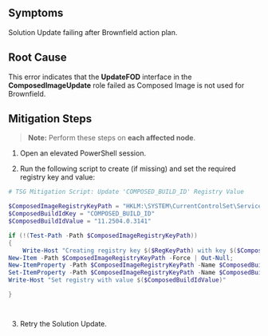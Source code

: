 ## Symptoms
Solution Update failing after Brownfield action plan.

## Root Cause

This error indicates that the **UpdateFOD** interface in the **ComposedImageUpdate** role failed as Composed Image is not used for Brownfield.

## Mitigation Steps

> **Note:** Perform these steps on **each affected node**.

1. Open an elevated PowerShell session.

2. Run the following script to create (if missing) and set the required registry key and value:

```powershell
# TSG Mitigation Script: Update 'COMPOSED_BUILD_ID' Registry Value

$ComposedImageRegistryKeyPath = "HKLM:\SYSTEM\CurrentControlSet\Services\ComposedBuildInfo\Parameters"
$ComposedBuildIdKey = "COMPOSED_BUILD_ID"
$ComposedBuildIdValue = "11.2504.0.3141"

if (!(Test-Path -Path $ComposedImageRegistryKeyPath))
{
    Write-Host "Creating registry key $($RegKeyPath) with key $($ComposedBuildIdKey)";
New-Item -Path $ComposedImageRegistryKeyPath -Force | Out-Null;
New-ItemProperty -Path $ComposedImageRegistryKeyPath -Name $ComposedBuildIdKey -PropertyType String -Force | Out-Null;
Set-ItemProperty -Path $ComposedImageRegistryKeyPath -Name $ComposedBuildIdKey -Value $ComposedBuildIdValue
Write-Host "Set registry with value $($ComposedBuildIdValue)"

}




```
3. Retry the Solution Update.
